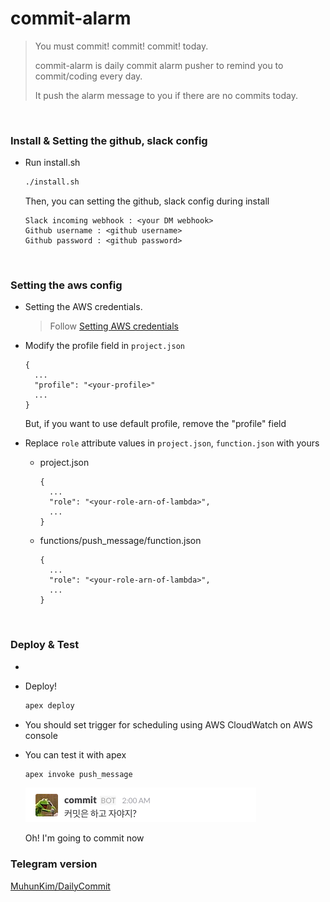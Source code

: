 # commit-alarm
> You must commit! commit! commit! today.
>
> commit-alarm is daily commit alarm pusher to remind you to commit/coding every day.
>
> It push the alarm message to you if there are no commits today.

<br>

### Install & Setting the github, slack config
* Run install.sh

    ```bash
    ./install.sh
    ```

    Then, you can setting the github, slack config during install

    ```
    Slack incoming webhook : <your DM webhook>
    Github username : <github username>
    Github password : <github password>
    ```

<br>

### Setting the aws config
* Setting the AWS credentials.

  > Follow [Setting AWS credentials](https://github.com/apex/apex/blob/master/docs/aws-credentials.md)
* Modify the profile field in `project.json`

  ```
  {
    ...
    "profile": "<your-profile>"
    ...
  }
  ```
  But, if you want to use default profile, remove the "profile" field
* Replace `role` attribute values in `project.json`, `function.json` with yours
  * project.json

    ```
    {
      ...
      "role": "<your-role-arn-of-lambda>",
      ...
    }
    ```
  * functions/push_message/function.json

    ```
    {
      ...
      "role": "<your-role-arn-of-lambda>",
      ...
    }
    ```

<br>

### Deploy & Test
-
* Deploy!

  ```bash
  apex deploy
  ```
* You should set trigger for scheduling using AWS CloudWatch on AWS console
* You can test it with apex

  ```bash
  apex invoke push_message
  ```

  ![push receive](images/push_receive.png)

  Oh! I'm going to commit now

### Telegram version
[MuhunKim/DailyCommit](https://github.com/MuhunKim/DailyCommit)
